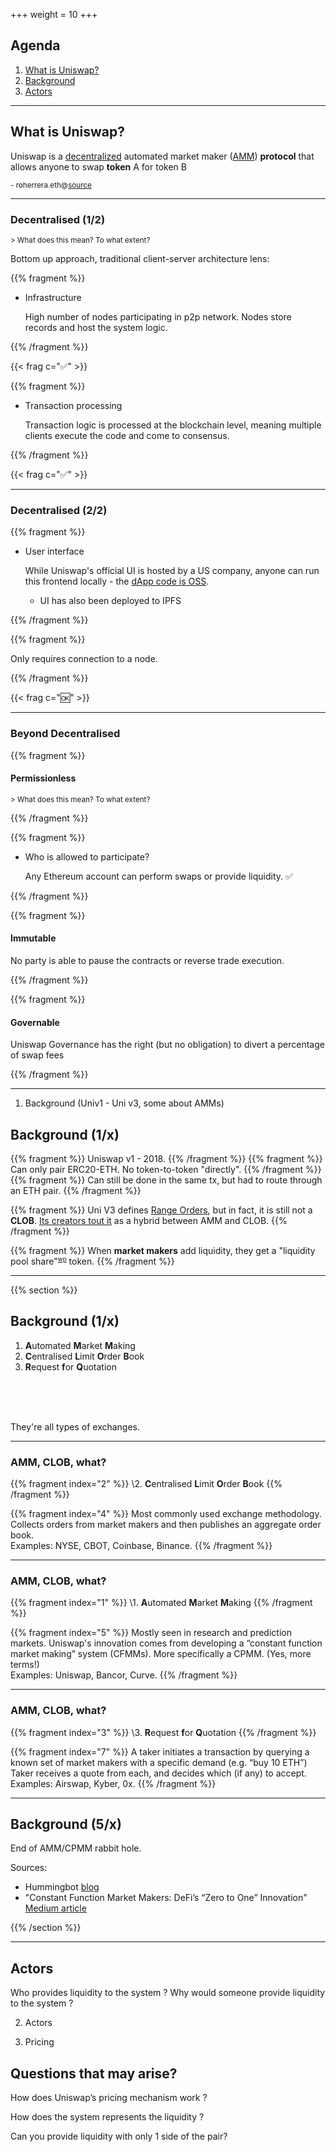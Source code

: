 +++
weight = 10
+++

## Agenda

1. [What is Uniswap?](#what-is-uniswap)
1. [Background](#background)
1. [Actors](#actors)

---

## What is Uniswap?

Uniswap is a [decentralized](#decentralised-12) automated market maker ([AMM](#background-1x)) **protocol** that allows anyone to swap **token** A for token B

<small>- roherrera.eth@[source](https://mirror.xyz/roherrera.eth/BMg6IoBHO8fNuyvmAuSDqjWf3ur-YZEAsNyG-aA1f9Y)</small>

---

### Decentralised (1/2)

<small>
> What does this mean? To what extent?
</small>

Bottom up approach, traditional client-server architecture lens:

{{% fragment %}}

- Infrastructure

  High number of nodes participating in p2p network. Nodes store records and host the system logic.

{{% /fragment %}}

{{< frag c="✅" >}}

{{% fragment %}}

- Transaction processing

  Transaction logic is processed at the blockchain level, meaning multiple clients execute the code and come to consensus.

{{% /fragment %}}

{{< frag c="✅" >}}

---

### Decentralised (2/2)

{{% fragment %}}

- User interface

  While Uniswap's official UI is hosted by a US company, anyone can run this frontend locally - the [dApp code is OSS](https://github.com/Uniswap/interface).

  - UI has also been deployed to IPFS

{{% /fragment %}}

{{% fragment %}}

Only requires connection to a node.

{{% /fragment %}}

{{< frag c="🆗" >}}

---

### Beyond Decentralised

{{% fragment %}}

#### Permissionless

<small>
> What does this mean? To what extent?
</small>

{{% /fragment %}}

{{% fragment %}}

- Who is allowed to participate?

  Any Ethereum account can perform swaps or provide liquidity. ✅

{{% /fragment %}}

{{% fragment %}}

#### Immutable

No party is able to pause the contracts or reverse trade execution.

{{% /fragment %}}

{{% fragment %}}

#### Governable

Uniswap Governance has the right (but no obligation) to divert a percentage of swap fees

{{% /fragment %}}

---

1. Background (Univ1 - Uni v3, some about AMMs)

## Background (1/x)

{{% fragment %}} Uniswap v1 - 2018. {{% /fragment %}}
{{% fragment %}} Can only pair ERC20-ETH. No token-to-token "directly". {{% /fragment %}}
{{% fragment %}} Can still be done in the same tx, but had to route through an ETH pair. {{% /fragment %}}

{{% fragment %}}
Uni V3 defines [Range Orders](https://docs.uniswap.org/protocol/concepts/V3-overview/range-orders#buy-limit-orders), but in fact, it is still not a **CLOB**. [Its creators tout it](https://twitter.com/danrobinson/status/1504867385009852419?s=20&t=Gm0NAAlzU5Yt9huMjuSgcQ) as a hybrid between AMM and CLOB.
{{% /fragment %}}

{{% fragment %}}
When **market makers** add liquidity, they get a "liquidity pool share"<small><sup>[wp](https://uniswap.org/whitepaper.pdf)</sup></small> token.
{{% /fragment %}}

---

{{% section %}}

## Background (1/x)

1. **A**utomated **M**arket **M**aking
1. **C**entralised **L**imit **O**rder **B**ook
1. **R**equest **f**or **Q**uotation

<br/><br/><br/>

They're all types of exchanges.

---

### AMM, CLOB, what?

{{% fragment index="2" %}} \2. **C**entralised **L**imit **O**rder **B**ook {{% /fragment %}}

{{% fragment index="4" %}} Most commonly used exchange methodology. Collects orders from market makers and then publishes an aggregate order book. <br/>Examples: NYSE, CBOT, Coinbase, Binance. {{% /fragment %}}

---

### AMM, CLOB, what?

{{% fragment index="1" %}} \1. **A**utomated **M**arket **M**aking {{% /fragment %}}

{{% fragment index="5" %}} Mostly seen in research and prediction markets. Uniswap's innovation comes from developing a “constant function market making” system (CFMMs). More specifically a CPMM. (Yes, more terms!)<br/>Examples: Uniswap, Bancor, Curve. {{% /fragment %}}

---

### AMM, CLOB, what?

{{% fragment index="3" %}} \3. **R**equest **f**or **Q**uotation {{% /fragment %}}

{{% fragment index="7" %}} A taker initiates a transaction by querying a known set of market makers with a specific demand (e.g. “buy 10 ETH”) Taker receives a quote from each, and decides which (if any) to accept. <br/>Examples: Airswap, Kyber, 0x. {{% /fragment %}}

---

## Background (5/x)

End of AMM/CPMM rabbit hole.

Sources:

- Hummingbot [blog](https://hummingbot.io/en/blog/2019-04-crypto-exchange-types)
- "Constant Function Market Makers: DeFi’s “Zero to One” Innovation" [Medium article](https://medium.com/bollinger-investment-group/constant-function-market-makers-defis-zero-to-one-innovation-968f77022159)

{{% /section %}}

---

## Actors

Who provides liquidity to the system ?
Why would someone provide liquidity to the system ?

2. Actors

3. Pricing

## Questions that may arise?

How does Uniswap’s pricing mechanism work ?

How does the system represents the liquidity ?

Can you provide liquidity with only 1 side of the pair?
